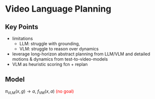 # Video Language Planning
## Key Points
- limitations
  - LLM: struggle with grounding, 
  - VLM: struggle to reason over dynamics
- leverage long-horizon abstract planning from LLM/VLM and detailed motions & dynamics from test-to-video-models
- VLM as heuristic scoring fcn + replan
## Model
$\pi_{\text{VLM}}(x, g) \rightarrow a$, $f_{\text{VM}}(x, a)$ <span style="color:red"> (no goal) </span>
##
